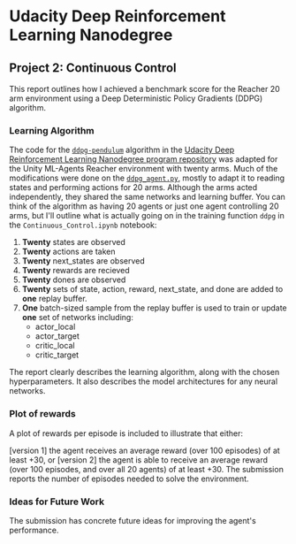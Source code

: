 # Udacity Deep Reinforcement Learning Nanodegree  
## Project 2: Continuous Control  

This report outlines how I achieved a benchmark score for the Reacher 20 arm environment using a Deep Deterministic Policy Gradients (DDPG) algorithm.  

### Learning Algorithm  
The code for the [`ddpg-pendulum`](https://github.com/udacity/deep-reinforcement-learning/tree/master/ddpg-pendulum) algorithm in the [Udacity Deep Reinforcement Learning Nanodegree program repository](https://github.com/udacity/deep-reinforcement-learning) was adapted for the Unity ML-Agents Reacher environment with twenty arms.  Much of the modifications were done on the [`ddpg_agent.py`](https://github.com/jeff-daniels/Udacity-DRLND/blob/master/Project%202:%20Continuous%20Control/ddpg_agent.py), mostly to adapt it to reading states and performing actions for 20 arms.  Although the arms acted independently, they shared the same networks and learning buffer.  You can think of the algorithm as having 20 agents or just one agent controlling 20 arms, but I'll outline what is actually going on in the training function `ddpg` in the `Continuous_Control.ipynb` notebook:  
1. **Twenty** states are observed  
1. **Twenty** actions are taken
1. **Twenty** next_states are observed
1. **Twenty** rewards are recieved
1. **Twenty** dones are observed
1. **Twenty** sets of state, action, reward, next_state, and done are added to **one** replay buffer.  
1. **One** batch-sized sample from the replay buffer is used to train or update **one** set of networks including:
   * actor_local
   * actor_target
   * critic_local
   * critic_target

The report clearly describes the learning algorithm, along with the chosen hyperparameters. It also describes the model architectures for any neural networks.

### Plot of rewards  
A plot of rewards per episode is included to illustrate that either:

[version 1] the agent receives an average reward (over 100 episodes) of at least +30, or
[version 2] the agent is able to receive an average reward (over 100 episodes, and over all 20 agents) of at least +30.
The submission reports the number of episodes needed to solve the environment.  

### Ideas for Future Work
The submission has concrete future ideas for improving the agent's performance.
